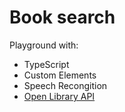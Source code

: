 # Book search

Playground with:
- TypeScript
- Custom Elements
- Speech Recongition
- [Open Library API](https://openlibrary.org/developers/api)